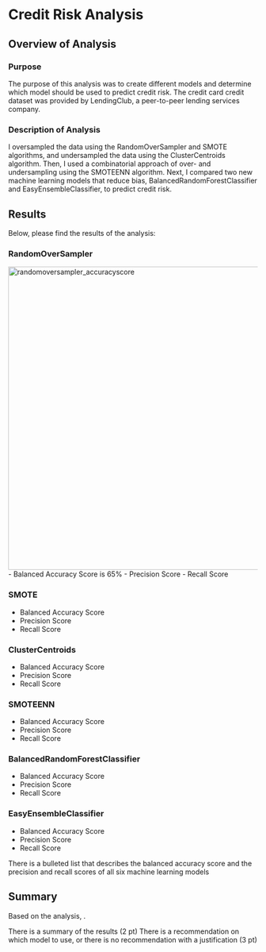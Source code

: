 # Credit Risk Analysis

## Overview of Analysis

### Purpose
The purpose of this analysis was to create different models and determine which model should be used to predict credit risk. The credit card credit dataset was provided by LendingClub, a peer-to-peer lending services company. 

### Description of Analysis
I oversampled the data using the RandomOverSampler and SMOTE algorithms, and undersampled the data using the ClusterCentroids algorithm. Then, I used a combinatorial approach of over- and undersampling using the SMOTEENN algorithm. Next, I compared two new machine learning models that reduce bias, BalancedRandomForestClassifier and EasyEnsembleClassifier, to predict credit risk.


## Results
Below, please find the results of the analysis:

### RandomOverSampler

<img width="611" alt="randomoversampler_accuracyscore" src="https://user-images.githubusercontent.com/85654649/138576120-8ebdee53-2bf2-44ef-90f7-6e686fdf54ca.png">
- Balanced Accuracy Score is 65%
- Precision Score
- Recall Score 

### SMOTE 

- Balanced Accuracy Score 
- Precision Score
- Recall Score  

### ClusterCentroids

- Balanced Accuracy Score 
- Precision Score
- Recall Score 

### SMOTEENN

- Balanced Accuracy Score 
- Precision Score
- Recall Score 

### BalancedRandomForestClassifier

- Balanced Accuracy Score 
- Precision Score
- Recall Score 

### EasyEnsembleClassifier

- Balanced Accuracy Score 
- Precision Score
- Recall Score 

There is a bulleted list that describes the balanced accuracy score and the precision and recall scores of all six machine learning models 
## Summary
Based on the analysis, .

There is a summary of the results (2 pt)
There is a recommendation on which model to use, or there is no recommendation with a justification (3 pt)
